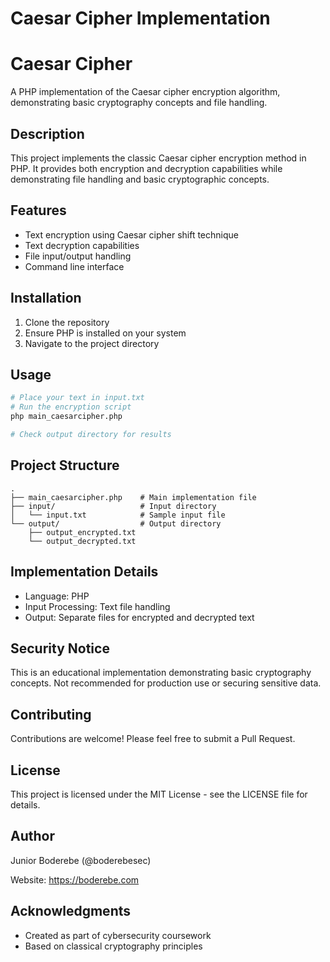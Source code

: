 # Caesar Cipher Implementation

# Caesar Cipher

A PHP implementation of the Caesar cipher encryption algorithm, demonstrating basic cryptography concepts and file handling.

## Description

This project implements the classic Caesar cipher encryption method in PHP. It provides both encryption and decryption capabilities while demonstrating file handling and basic cryptographic concepts.

## Features

-  Text encryption using Caesar cipher shift technique
-  Text decryption capabilities
-  File input/output handling
-  Command line interface

## Installation

1. Clone the repository
2. Ensure PHP is installed on your system
3. Navigate to the project directory

## Usage

```bash
# Place your text in input.txt
# Run the encryption script
php main_caesarcipher.php

# Check output directory for results
```

## Project Structure

```
.
├── main_caesarcipher.php    # Main implementation file
├── input/                   # Input directory
│   └── input.txt            # Sample input file
└── output/                  # Output directory
    ├── output_encrypted.txt
    └── output_decrypted.txt
```

## Implementation Details

-  Language: PHP
-  Input Processing: Text file handling
-  Output: Separate files for encrypted and decrypted text

## Security Notice

<aside>
This is an educational implementation demonstrating basic cryptography concepts. Not recommended for production use or securing sensitive data.

</aside>

## Contributing

Contributions are welcome! Please feel free to submit a Pull Request.

## License

This project is licensed under the MIT License - see the LICENSE file for details.

## Author

Junior Boderebe (@boderebesec)

Website: https://boderebe.com

## Acknowledgments

-  Created as part of cybersecurity coursework
-  Based on classical cryptography principles
